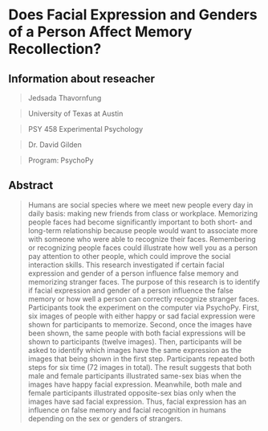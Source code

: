 # Does Facial Expression and Genders of a Person Affect Memory Recollection?

## Information about reseacher
> Jedsada Thavornfung

> University of Texas at Austin

> PSY 458 Experimental Psychology

> Dr. David Gilden

> Program: PsychoPy

## Abstract
> Humans are social species where we meet new people every day in daily basis: making new friends from class or workplace. Memorizing people faces had become significantly important to both short- and long-term relationship because people would want to associate more with someone who were able to recognize their faces. Remembering or recognizing people faces could illustrate how well you as a person pay attention to other people, which could improve the social interaction skills. This research investigated if certain facial expression and gender of a person influence false memory and memorizing stranger faces. The purpose of this research is to identify if facial expression and gender of a person influence the false memory or how well a person can correctly recognize stranger faces. Participants took the experiment on the computer via PsychoPy. First, six images of people with either happy or sad facial expression were shown for participants to memorize. Second, once the images have been shown, the same people with both facial expressions will be shown to participants (twelve images). Then, participants will be asked to identify which images have the same expression as the images that being shown in the first step. Participants repeated both steps for six time (72 images in total). The result suggests that both male and female participants illustrated same-sex bias when the images have happy facial expression. Meanwhile, both male and female participants illustrated opposite-sex bias only when the images have sad facial expression. Thus, facial expression has an influence on false memory and facial recognition in humans depending on the sex or genders of strangers. 



